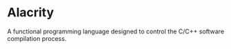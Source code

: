 # Alacrity
A functional programming language designed to control the C/C++ software compilation process.

